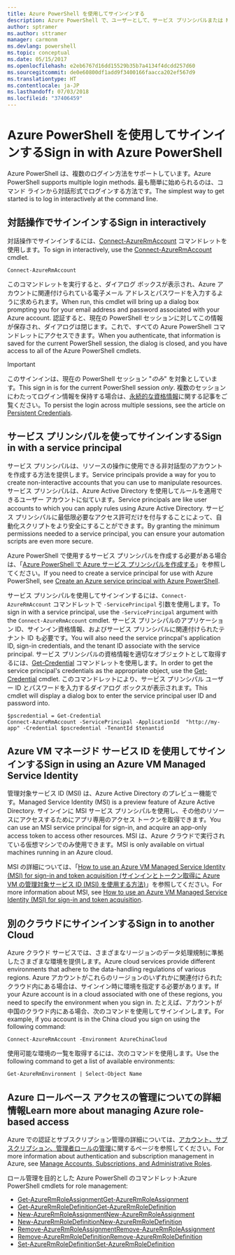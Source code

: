 ```yaml
---
title: Azure PowerShell を使用してサインインする
description: Azure PowerShell で、ユーザーとして、サービス プリンシパルまたは MSI を使用してサインインする方法。
author: sptramer
ms.author: sttramer
manager: carmonm
ms.devlang: powershell
ms.topic: conceptual
ms.date: 05/15/2017
ms.openlocfilehash: e2eb6767d16dd15529b35b7a4134f4dcdd257d60
ms.sourcegitcommit: de0e60800df1add9f3400166faacca202ef567d9
ms.translationtype: HT
ms.contentlocale: ja-JP
ms.lasthandoff: 07/03/2018
ms.locfileid: "37406459"
---
```

# <a name="sign-in-with-azure-powershell"></a><span data-ttu-id="91d62-103">Azure PowerShell を使用してサインインする</span><span class="sxs-lookup"><span data-stu-id="91d62-103">Sign in with Azure PowerShell</span></span>

<span data-ttu-id="91d62-104">Azure PowerShell は、複数のログイン方法をサポートしています。</span><span class="sxs-lookup"><span data-stu-id="91d62-104">Azure PowerShell supports multiple login methods.</span></span> <span data-ttu-id="91d62-105">最も簡単に始められるのは、コマンド ラインから対話形式でログインする方法です。</span><span class="sxs-lookup"><span data-stu-id="91d62-105">The simplest way to get started is to log in interactively at the command line.</span></span>

## <a name="sign-in-interactively"></a><span data-ttu-id="91d62-106">対話操作でサインインする</span><span class="sxs-lookup"><span data-stu-id="91d62-106">Sign in interactively</span></span>

<span data-ttu-id="91d62-107">対話操作でサインインするには、[Connect-AzureRmAccount](/powershell/module/azurerm.profile/connect-azurermaccount) コマンドレットを使用します。</span><span class="sxs-lookup"><span data-stu-id="91d62-107">To sign in interactively, use the [Connect-AzureRmAccount](/powershell/module/azurerm.profile/connect-azurermaccount) cmdlet.</span></span>

```azurepowershell
Connect-AzureRmAccount
```

<span data-ttu-id="91d62-108">このコマンドレットを実行すると、ダイアログ ボックスが表示され、Azure アカウントに関連付けられている電子メール アドレスとパスワードを入力するように求められます。</span><span class="sxs-lookup"><span data-stu-id="91d62-108">When run, this cmdlet will bring up a dialog box prompting you for your email address and password associated with your Azure account.</span></span> <span data-ttu-id="91d62-109">認証すると、現在の PowerShell セッションに対してこの情報が保存され、ダイアログは閉じます。これで、すべての Azure PowerShell コマンドレットにアクセスできます。</span><span class="sxs-lookup"><span data-stu-id="91d62-109">When you authenticate, that information is saved for the current PowerShell session, the dialog is closed, and you have access to all of the Azure PowerShell cmdlets.</span></span>

> [!IMPORTANT]
> <span data-ttu-id="91d62-110">このサインインは、現在の PowerShell セッション "_のみ_" を対象としています。</span><span class="sxs-lookup"><span data-stu-id="91d62-110">This sign in is for the current PowerShell session _only_.</span></span> <span data-ttu-id="91d62-111">複数のセッションにわたってログイン情報を保持する場合は、[永続的な資格情報](context-persistence.md)に関する記事をご覧ください。</span><span class="sxs-lookup"><span data-stu-id="91d62-111">To persist the login across multiple sessions, see the article on [Persistent Credentials](context-persistence.md).</span></span>

## <a name="sign-in-with-a-service-principal"></a><span data-ttu-id="91d62-112">サービス プリンシパルを使ってサインインする</span><span class="sxs-lookup"><span data-stu-id="91d62-112">Sign in with a service principal</span></span>

<span data-ttu-id="91d62-113">サービス プリンシパルは、リソースの操作に使用できる非対話型のアカウントを作成する方法を提供します。</span><span class="sxs-lookup"><span data-stu-id="91d62-113">Service principals provide a way for you to create non-interactive accounts that you can use to manipulate resources.</span></span> <span data-ttu-id="91d62-114">サービス プリンシパルは、Azure Active Directory を使用してルールを適用できるユーザー アカウントに似ています。</span><span class="sxs-lookup"><span data-stu-id="91d62-114">Service principals are like user accounts to which you can apply rules using Azure Active Directory.</span></span> <span data-ttu-id="91d62-115">サービス プリンシパルに最低限必要なアクセス許可だけを付与することによって、自動化スクリプトをより安全にすることができます。</span><span class="sxs-lookup"><span data-stu-id="91d62-115">By granting the minimum permissions needed to a service principal, you can ensure your automation scripts are even more secure.</span></span>

<span data-ttu-id="91d62-116">Azure PowerShell で使用するサービス プリンシパルを作成する必要がある場合は、「[Azure PowerShell で Azure サービス プリンシパルを作成する](create-azure-service-principal-azureps.md)」を参照してください。</span><span class="sxs-lookup"><span data-stu-id="91d62-116">If you need to create a service principal for use with Azure PowerShell, see [Create an Azure service principal with Azure PowerShell](create-azure-service-principal-azureps.md).</span></span>

<span data-ttu-id="91d62-117">サービス プリンシパルを使用してサインインするには、`Connect-AzureRmAccount` コマンドレットで `-ServicePrincipal` 引数を使用します。</span><span class="sxs-lookup"><span data-stu-id="91d62-117">To sign in with a service principal, use the `-ServicePrincipal` argument with the `Connect-AzureRmAccount` cmdlet.</span></span> <span data-ttu-id="91d62-118">サービス プリンシパルのアプリケーション ID、サインイン資格情報、およびサービス プリンシパルに関連付けられたテナント ID も必要です。</span><span class="sxs-lookup"><span data-stu-id="91d62-118">You will also need the service princpal's application ID, sign-in credentials, and the tenant ID associate with the service principal.</span></span> <span data-ttu-id="91d62-119">サービス プリンシパルの資格情報を適切なオブジェクトとして取得するには、[Get-Credential](/powershell/module/microsoft.powershell.security/get-credential) コマンドレットを使用します。</span><span class="sxs-lookup"><span data-stu-id="91d62-119">In order to get the service principal's credentials as the appropriate object, use the [Get-Credential](/powershell/module/microsoft.powershell.security/get-credential) cmdlet.</span></span> <span data-ttu-id="91d62-120">このコマンドレットにより、サービス プリンシパル ユーザー ID とパスワードを入力するダイアログ ボックスが表示されます。</span><span class="sxs-lookup"><span data-stu-id="91d62-120">This cmdlet will display a dialog box to enter the service principal user ID and password into.</span></span>

```azurepowershell-interactive
$pscredential = Get-Credential
Connect-AzureRmAccount -ServicePrincipal -ApplicationId  "http://my-app" -Credential $pscredential -TenantId $tenantid
```

## <a name="sign-in-using-an-azure-vm-managed-service-identity"></a><span data-ttu-id="91d62-121">Azure VM マネージド サービス ID を使用してサインインする</span><span class="sxs-lookup"><span data-stu-id="91d62-121">Sign in using an Azure VM Managed Service Identity</span></span>

<span data-ttu-id="91d62-122">管理対象サービス ID (MSI) は、Azure Active Directory のプレビュー機能です。</span><span class="sxs-lookup"><span data-stu-id="91d62-122">Managed Service Identity (MSI) is a preview feature of Azure Active Directory.</span></span> <span data-ttu-id="91d62-123">サインインに MSI サービス プリンシパルを使用し、その他のリソースにアクセスするためにアプリ専用のアクセス トークンを取得できます。</span><span class="sxs-lookup"><span data-stu-id="91d62-123">You can use an MSI service principal for sign-in, and acquire an app-only access token to access other resources.</span></span> <span data-ttu-id="91d62-124">MSI は、Azure クラウドで実行されている仮想マシンでのみ使用できます。</span><span class="sxs-lookup"><span data-stu-id="91d62-124">MSI is only available on virtual machines running in an Azure cloud.</span></span>

<span data-ttu-id="91d62-125">MSI の詳細については、「[How to use an Azure VM Managed Service Identity (MSI) for sign-in and token acquisition (サインインとトークン取得に Azure VM の管理対象サービス ID (MSI) を使用する方法)](/azure/active-directory/msi-how-to-get-access-token-using-msi)」を参照してください。</span><span class="sxs-lookup"><span data-stu-id="91d62-125">For more information about MSI, see [How to use an Azure VM Managed Service Identity (MSI) for sign-in and token acquisition](/azure/active-directory/msi-how-to-get-access-token-using-msi).</span></span>

## <a name="sign-in-to-another-cloud"></a><span data-ttu-id="91d62-126">別のクラウドにサインインする</span><span class="sxs-lookup"><span data-stu-id="91d62-126">Sign in to another Cloud</span></span>

<span data-ttu-id="91d62-127">Azure クラウド サービスでは、さまざまなリージョンのデータ処理規制に準拠したさまざまな環境を提供します。</span><span class="sxs-lookup"><span data-stu-id="91d62-127">Azure cloud services provide different environments that adhere to the data-handling regulations of various regions.</span></span> <span data-ttu-id="91d62-128">Azure アカウントがこれらのリージョンのいずれかに関連付けられたクラウド内にある場合は、サインイン時に環境を指定する必要があります。</span><span class="sxs-lookup"><span data-stu-id="91d62-128">If your Azure account is in a cloud associated with one of these regions, you need to specify the environment when you sign in.</span></span> <span data-ttu-id="91d62-129">たとえば、アカウントが中国のクラウド内にある場合、次のコマンドを使用してサインインします。</span><span class="sxs-lookup"><span data-stu-id="91d62-129">For example, if you account is in the China cloud you sign on using the following command:</span></span>

```azurepowershell-interactive
Connect-AzureRmAccount -Environment AzureChinaCloud
```

<span data-ttu-id="91d62-130">使用可能な環境の一覧を取得するには、次のコマンドを使用します。</span><span class="sxs-lookup"><span data-stu-id="91d62-130">Use the following command to get a list of available environments:</span></span>

```azurepowershell-interactive
Get-AzureRmEnvironment | Select-Object Name
```

## <a name="learn-more-about-managing-azure-role-based-access"></a><span data-ttu-id="91d62-131">Azure ロールベース アクセスの管理についての詳細情報</span><span class="sxs-lookup"><span data-stu-id="91d62-131">Learn more about managing Azure role-based access</span></span>

<span data-ttu-id="91d62-132">Azure での認証とサブスクリプション管理の詳細については、[アカウント、サブスクリプション、管理者ロールの管理](/azure/active-directory/role-based-access-control-configure)に関するページを参照してください。</span><span class="sxs-lookup"><span data-stu-id="91d62-132">For more information about authentication and subscription management in Azure, see [Manage Accounts, Subscriptions, and Administrative Roles](/azure/active-directory/role-based-access-control-configure).</span></span>

<span data-ttu-id="91d62-133">ロール管理を目的とした Azure PowerShell のコマンドレット:</span><span class="sxs-lookup"><span data-stu-id="91d62-133">Azure PowerShell cmdlets for role management:</span></span>

* [<span data-ttu-id="91d62-134">Get-AzureRmRoleAssignment</span><span class="sxs-lookup"><span data-stu-id="91d62-134">Get-AzureRmRoleAssignment</span></span>](/powershell/module/AzureRM.Resources/Get-AzureRmRoleAssignment)
* [<span data-ttu-id="91d62-135">Get-AzureRmRoleDefinition</span><span class="sxs-lookup"><span data-stu-id="91d62-135">Get-AzureRmRoleDefinition</span></span>](/powershell/module/AzureRM.Resources/Get-AzureRmRoleDefinition)
* [<span data-ttu-id="91d62-136">New-AzureRmRoleAssignment</span><span class="sxs-lookup"><span data-stu-id="91d62-136">New-AzureRmRoleAssignment</span></span>](/powershell/module/AzureRM.Resources/New-AzureRmRoleAssignment)
* [<span data-ttu-id="91d62-137">New-AzureRmRoleDefinition</span><span class="sxs-lookup"><span data-stu-id="91d62-137">New-AzureRmRoleDefinition</span></span>](/powershell/module/AzureRM.Resources/New-AzureRmRoleDefinition)
* [<span data-ttu-id="91d62-138">Remove-AzureRmRoleAssignment</span><span class="sxs-lookup"><span data-stu-id="91d62-138">Remove-AzureRmRoleAssignment</span></span>](/powershell/module/AzureRM.Resources/Remove-AzureRmRoleAssignment)
* [<span data-ttu-id="91d62-139">Remove-AzureRmRoleDefinition</span><span class="sxs-lookup"><span data-stu-id="91d62-139">Remove-AzureRmRoleDefinition</span></span>](/powershell/module/AzureRM.Resources/Remove-AzureRmRoleDefinition)
* [<span data-ttu-id="91d62-140">Set-AzureRmRoleDefinition</span><span class="sxs-lookup"><span data-stu-id="91d62-140">Set-AzureRmRoleDefinition</span></span>](/powershell/moduel/AzureRM.Resources/Set-AzureRmRoleDefinition)
